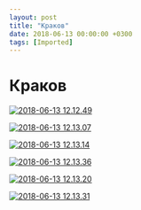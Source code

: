 ```yaml
---
layout: post
title: "Краков"
date: 2018-06-13 00:00:00 +0300
tags: [Imported]
---
```

# Краков

[![2018-06-13 12.12.49](https://vlaim.s3.amazonaws.com/uploads/2018/06/2018-06-13-12.12.49.jpg)](https://vlaim.s3.amazonaws.com/uploads/2018/06/2018-06-13-12.12.49.jpg)

[![2018-06-13 12.13.07](https://vlaim.s3.amazonaws.com/uploads/2018/06/2018-06-13-12.13.07.jpg)](https://vlaim.s3.amazonaws.com/uploads/2018/06/2018-06-13-12.13.07.jpg)

[![2018-06-13 12.13.14](https://vlaim.s3.amazonaws.com/uploads/2018/06/2018-06-13-12.13.14.jpg)](https://vlaim.s3.amazonaws.com/uploads/2018/06/2018-06-13-12.13.14.jpg)

[![2018-06-13 12.13.36](https://vlaim.s3.amazonaws.com/uploads/2018/06/2018-06-13-12.13.36.jpg)](https://vlaim.s3.amazonaws.com/uploads/2018/06/2018-06-13-12.13.36.jpg)

[![2018-06-13 12.13.20](https://vlaim.s3.amazonaws.com/uploads/2018/06/2018-06-13-12.13.20.jpg)](https://vlaim.s3.amazonaws.com/uploads/2018/06/2018-06-13-12.13.20.jpg)

[![2018-06-13 12.13.31](https://vlaim.s3.amazonaws.com/uploads/2018/06/2018-06-13-12.13.31.jpg)](https://vlaim.s3.amazonaws.com/uploads/2018/06/2018-06-13-12.13.31.jpg)